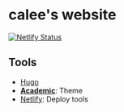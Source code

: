 calee's website
===

[![Netlify Status](https://api.netlify.com/api/v1/badges/c11943eb-ef6a-40d1-bb10-49450273e165/deploy-status)](https://app.netlify.com/sites/vigilant-lumiere-7107af/deploys)

## Tools
- [Hugo](https://gohugo.io)
- [**Academic**](https://github.com/gcushen/hugo-academic): Theme
- [Netlify](https://academic-demo.netlify.app/): Deploy tools
